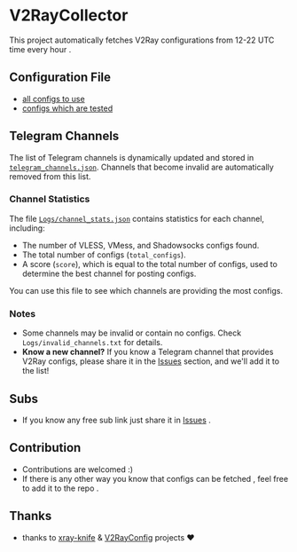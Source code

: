 # V2RayCollector

This project automatically fetches V2Ray configurations from 12-22 UTC time every hour .



## Configuration File
- [all configs to use](https://skillfulelectro.github.io/V2RayCollector/Config/all_configs.txt)
- [configs which are tested](https://skillfulelectro.github.io/V2RayCollector/Config/tested_configs.txt)

## Telegram Channels

The list of Telegram channels is dynamically updated and stored in [`telegram_channels.json`](telegram_channels.json). Channels that become invalid are automatically removed from this list.

### Channel Statistics

The file [`Logs/channel_stats.json`](Logs/channel_stats.json) contains statistics for each channel, including:
- The number of VLESS, VMess, and Shadowsocks configs found.
- The total number of configs (`total_configs`).
- A score (`score`), which is equal to the total number of configs, used to determine the best channel for posting configs.

You can use this file to see which channels are providing the most configs.

### Notes

- Some channels may be invalid or contain no configs. Check `Logs/invalid_channels.txt` for details.
- **Know a new channel?** If you know a Telegram channel that provides V2Ray configs, please share it in the [Issues](https://github.com/SkillfulElectro/V2RayCollector/issues) section, and we'll add it to the list!

## Subs
- If you know any free sub link just share it in [Issues](https://github.com/SkillfulElectro/V2RayCollector/issues) .

## Contribution
- Contributions are welcomed :)
- If there is any other way you know that configs can be fetched , feel free to add it to the repo .

## Thanks
- thanks to [xray-knife](https://github.com/lilendian0x00/xray-knife) & [V2RayConfig](https://github.com/V2RayRoot/V2RayConfig) projects ❤️
